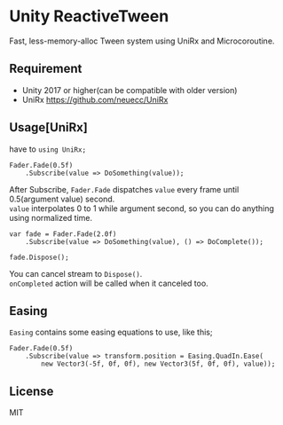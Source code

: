 # Unity ReactiveTween

Fast, less-memory-alloc Tween system using UniRx and Microcoroutine.

## Requirement

- Unity 2017 or higher(can be compatible with older version)
- UniRx https://github.com/neuecc/UniRx

## Usage[UniRx]

have to `using UniRx;`

```
Fader.Fade(0.5f)
	.Subscribe(value => DoSomething(value));
```
After Subscribe, `Fader.Fade` dispatches `value` every frame until 0.5(argument value) second.  
`value` interpolates 0 to 1 while argument second, so you can do anything using normalized time.

```
var fade = Fader.Fade(2.0f)
	.Subscribe(value => DoSomething(value), () => DoComplete());

fade.Dispose();
```

You can cancel stream to `Dispose()`.  
`onCompleted` action will be called when it canceled too.

## Easing

`Easing` contains some easing equations to use, like this;

```
Fader.Fade(0.5f)
	.Subscribe(value => transform.position = Easing.QuadIn.Ease(
		new Vector3(-5f, 0f, 0f), new Vector3(5f, 0f, 0f), value));
```

## License

MIT